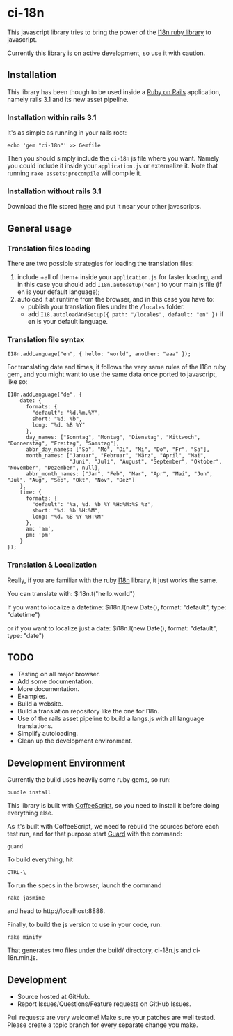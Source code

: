 ci-18n
======

This javascript library tries to bring the power of the 
[I18n ruby library](https://github.com/svenfuchs/i18n.git) 
to javascript.

Currently this library is on active development, so use it with caution.

Installation
------

This library has been though to be used inside a [Ruby on Rails][rails]
application, namely rails 3.1 and its new asset pipeline.

[rails]: http://www.rubyonrails.org

### Installation within rails 3.1

It's as simple as running in your rails root:

    echo 'gem "ci-18n"' >> Gemfile

Then you should simply include the `ci-18n` js file where you want.
Namely you could include it inside your `application.js` or externalize
it. Note that running `rake assets:precompile` will compile it.

### Installation without rails 3.1

Download the file stored [here][download_link] and put it near
your other javascripts.

[download_link]: https://github.com/mcollina/ci-18n/raw/master/build/ci-18n.min.js

General usage
--------------------

### Translation files loading

There are two possible strategies for loading the translation files:

1. include +all of them+ inside your `application.js` for faster loading, 
   and in this case you should add `I18n.autosetup("en")` to your main
   js file (if en is your default language);
2. autoload it at runtime from the browser, and in this case you have
   to:
   * publish your translation files under the `/locales` folder.
   * add `I18.autoloadAndSetup({ path: "/locales", default: "en" })` if
     en is your default language.

### Translation file syntax

    I18n.addLanguage("en", { hello: "world", another: "aaa" });

For translating date and times, it follows the very same rules of the
I18n ruby gem, and you might want to use the same data once ported to
javascript, like so:

    I18n.addLanguage("de", { 
        date: {
          formats: {
            "default": "%d.%m.%Y",
            short: "%d. %b",
            long: "%d. %B %Y"
          },
          day_names: ["Sonntag", "Montag", "Dienstag", "Mittwoch", "Donnerstag", "Freitag", "Samstag"],
          abbr_day_names: ["So", "Mo", "Di", "Mi", "Do", "Fr", "Sa"],
          month_names: ["Januar", "Februar", "März", "April", "Mai", 
                        "Juni", "Juli", "August", "September", "Oktober", "November", "Dezember", null],
          abbr_month_names: ["Jan", "Feb", "Mar", "Apr", "Mai", "Jun", "Jul", "Aug", "Sep", "Okt", "Nov", "Dez"]
        },
        time: {
          formats: {
            "default": "%a, %d. %b %Y %H:%M:%S %z",
            short: "%d. %b %H:%M",
            long: "%d. %B %Y %H:%M"
          },
          am: 'am',
          pm: 'pm'
        }
    });

### Translation & Localization

Really, if you are familiar with the ruby [I18n][i18n] library, it just works
the same. 

You can translate with:
    $i18n.t("hello.world")

If you want to localize a datetime:
    $i18n.l(new Date(), format: "default", type: "datetime")

or if you want to localize just a date:
    $i18n.l(new Date(), format: "default", type: "date")

[i18n]: https://github.com/svenfuchs/i18n

TODO
----

* Testing on all major browser.
* Add some documentation.
* More documentation.
* Examples.
* Build a website.
* Build a translation repository like the one for I18n.
* Use of the rails asset pipeline to build a langs.js with all language
  translations.
* Simplify autoloading.
* Clean up the development environment.

Development Environment
------

Currently the build uses heavily some ruby gems, so run:

    bundle install

This library is built with [CoffeeScript](https://github.com/jashkenas/coffee-script),
so you need to install it before doing everything else.

As it's built with CoffeeScript, we need to rebuild the sources before each test run,
and for that purpose start [Guard](https://github.com/guard/guard) with
the command:

    guard

To build everything, hit 

    CTRL-\

To run the specs in the browser, launch the command

    rake jasmine

and head to http://localhost:8888.

Finally, to build the js version to use in your code, run:

    rake minify

That generates two files under the build/ directory, ci-18n.js and ci-18n.min.js.

Development
-----

* Source hosted at GitHub.
* Report Issues/Questions/Feature requests on GitHub Issues.

Pull requests are very welcome! Make sure your patches are well tested. Please create a topic branch for every separate change you make. 

